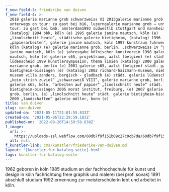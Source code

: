 ```yaml
---
f_new-field-3: friederike van duiven
f_new-field-4: >-
  2018 galerie marianne grob schwarzweiss XI 2013galerie marianne grob –
  unterwegs on tour: zu gast bei b16, luzerngalerie marianne grob – unterwegs on
  tour: zu gast bei bmb, amsterdam1993 südwestlb stuttgart und mannheim
  (katalog) 1994 bbk, köln (e) 1995 galerie janine mautsch, köln (e)
  „linolschnitt heute“, städtische galerie bietigheim, (katalog) 1996
  „papierarbeiten“, galerie janine mautsch, köln 1997 kunstraum fuhrwerkswaage,
  köln (katalog) (e) galerie marianne grob, berlin, „schwarzweiss IV “galerie
  janine mautsch, köln (e) jahresgabe kölnischer kunstverein 1998 galerie janine
  mautsch, köln (e) galerie s65, projektraum, aalst (belgien) (e) städt. galerie
  lüdenscheid 1999 künstlersymposion, thema linien (katalog) 2000 galerie
  marianne grob, berlin (e) 2001 galerie s65, aalst (belgien) städt. galerie
  bietigheim-bissingen (e) (katalog) 2002 richard-haizmann-museum, niebüll (e)
  museum villa zanders, bergisch - gladbach (e) städt. galerie lüdenscheid,
  „kein strich zuviel“ „schwarzweiß VIII“, galerie marianne grob, berlin 2004
  galerie s65, köln, “arbeiten auf papier“ „linolschnitt heute“ städt. galerie
  bietigheim-bissingen 2005 morat institut, freiburg, (e) 2007 galerie marianne
  grob, berlin, (e) „linolschnitt heute“ städt. galerie bietigheim-bissingen
  2009 „landschaften“ galerie möller, bonn (e)
title: van duiven
slug: van-duiven
updated-on: '2021-05-11T21:01:55.833Z'
created-on: '2021-05-06T22:29:59.183Z'
published-on: '2022-09-26T14:58:58.838Z'
f_image:
  url: >-
    https://uploads-ssl.webflow.com/60db7f9f151b09c27c0cb7da/60db7f9f151b092cd60cb99d_%20van%20duiven.jpg
  alt: null
f_kunstler-link: cms/kunstler/friederike-van-duiven.md
layout: '[kunstler-fur-katalog-seite].html'
tags: kunstler-fur-katalog-seite
---
```


1962 geboren in köln 1985 studium an der fachhochschule für kunst und design in köln fachrichtung freie graphik und malerei (bei prof. sovak) 1991 abschluß studium 1992 ernennung zur meisterschülerin lebt und arbeitet in köln.

